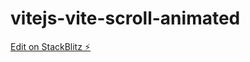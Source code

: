 # vitejs-vite-scroll-animated

[Edit on StackBlitz ⚡️](https://stackblitz.com/edit/vitejs-vite-ngylby)